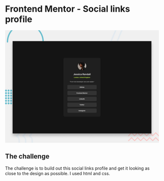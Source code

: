 # Frontend Mentor - Social links profile

![Design preview for the Social links profile coding challenge](./preview.jpg)



## The challenge

The challenge is to build out this social links profile and get it looking as close to the design as possible.
I used html and css.




